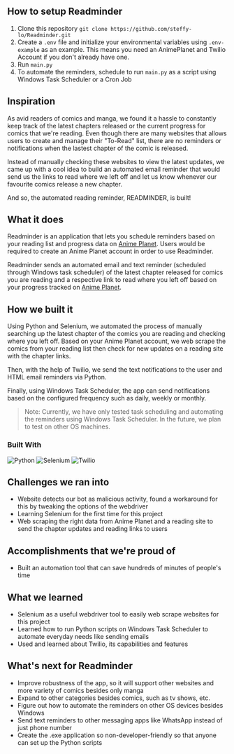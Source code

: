 ## How to setup Readminder
1. Clone this repository `git clone https://github.com/steffy-lo/Readminder.git`
2. Create a `.env` file and initialize your environmental variables using `.env-example` as an example. This means you need an AnimePlanet and Twilio Account if you don't already have one.
3. Run `main.py`
4. To automate the reminders, schedule to run `main.py` as a script using Windows Task Scheduler or a Cron Job

## Inspiration

As avid readers of comics and manga, we found it a hassle to constantly keep track of the latest chapters released or the current progress for comics that we're reading.
Even though there are many websites that allows users to create and manage their "To-Read" list, there are no reminders or notifications when the
lastest chapter of the comic is released. 

Instead of manually checking these websites to view the latest updates, we came up with a cool idea to build an automated email reminder that would send us the links to read where
we left off and let us know whenever our favourite comics release a new chapter.

And so, the automated reading reminder, READMINDER, is built!

## What it does

Readminder is an application that lets you schedule reminders based on your reading list and progress data on [Anime Planet](https://www.anime-planet.com/).
Users would be required to create an Anime Planet account in order to use Readminder.

Readminder sends an automated email and text reminder (scheduled through Windows task scheduler) of the latest chapter released for comics you are reading and a
respective link to read where you left off based on your progress tracked on [Anime Planet](https://www.anime-planet.com/).


## How we built it

Using Python and Selenium, we automated the process of manually searching up the latest chapter of the comics you are reading and checking where you
left off. Based on your Anime Planet account, we web scrape the comics from your reading list then check for new updates on a reading site with the chapter links.

Then, with the help of Twilio, we send the text notifications to the user and HTML email reminders via Python.

Finally, using Windows Task Scheduler, the app can send notifications based on the configured frequency such as daily, weekly or monthly.

> Note: Currently, we have only tested task scheduling and automating the reminders using Windows Task Scheduler. In the future, we plan to test on other OS machines.

### Built With
![Python](https://img.shields.io/badge/-Python-303030?style=for-the-badge&logo=python&logoColor=ffde24)
![Selenium](https://img.shields.io/badge/-Selenium-303030?style=for-the-badge&logo=selenium&logoColor=green)
![Twilio](https://img.shields.io/badge/-Twilio-303030?style=for-the-badge&logo=twilio&logoColor=red)

## Challenges we ran into

- Website detects our bot as malicious activity, found a workaround for this by tweaking the options of the webdriver
- Learning Selenium for the first time for this project
- Web scraping the right data from Anime Planet and a reading site to send the chapter updates and reading links to users

## Accomplishments that we're proud of

- Built an automation tool that can save hundreds of minutes of people's time

## What we learned

- Selenium as a useful webdriver tool to easily web scrape websites for this project
- Learned how to run Python scripts on Windows Task Scheduler to automate everyday needs like sending emails
- Used and learned about Twilio, its capabilities and features

## What's next for Readminder

- Improve robustness of the app, so it will support other websites and more variety of comics besides only manga
- Expand to other categories besides comics, such as tv shows, etc.
- Figure out how to automate the reminders on other OS devices besides Windows
- Send text reminders to other messaging apps like WhatsApp instead of just phone number
- Create the .exe application so non-developer-friendly so that anyone can set up the Python scripts


